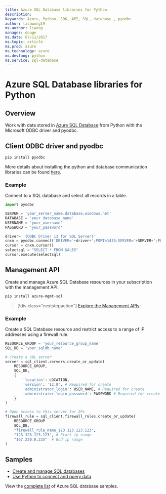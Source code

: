 ```yaml
---
title: Azure SQL Database libraries for Python
description: 
keywords: Azure, Python, SDK, API, SQL, database , pyodbc
author: lisawong19  
ms.author: liwong
manager: douge
ms.date: 07/11/2017
ms.topic: article
ms.prod: azure
ms.technology: azure
ms.devlang: python
ms.service: sql-database
---
```


# Azure SQL Database libraries for Python

## Overview

Work with data stored in [Azure SQL Database](/azure/sql-database/sql-database-technical-overview) from Python with the Microsoft ODBC driver and pyodbc. 

## Client ODBC driver and pyodbc

```bash
pip install pyodbc
```
More details about installing the python and database communication libraries can be found [here](https://docs.microsoft.com/azure/sql-database/sql-database-connect-query-python#install-the-python-and-database-communication-libraries).

### Example

Connect to a SQL database and select all records in a table.

```python
import pyodbc 

SERVER = 'your_server_name.database.windows.net'
DATABASE = 'your_database_name'
USERNAME = 'your_username'
PASSWORD = 'your_password'

driver= '{ODBC Driver 13 for SQL Server}'
cnxn = pyodbc.connect('DRIVER='+driver+';PORT=1433;SERVER='+SERVER+';PORT=1443;DATABASE='+DATABASE+';UID='+USERNAME+';PWD='+ PASSWORD)
cursor = cnxn.cursor()
selectsql = "SELECT * FROM SALES"
cursor.execute(selectsql)
```

## Management API

Create and manage Azure SQL Database resources in your subscription with the management API. 

```bash
pip install azure-mgmt-sql
```
> [!div class="nextstepaction"]
> [Explore the Management APIs](/python/api/azure.mgmt.sql)

### Example

Create a SQL Database resource and restrict access to a range of IP addresses using a firewall rule.

```python
RESOURCE_GROUP = 'your_resource_group_name'
SQL_DB = 'your_sqldb_name'

# Create a SQL server
server = sql_client.servers.create_or_update(
    RESOURCE_GROUP,
    SQL_DB,
    {
        'location': LOCATION,
        'version': '12.0', # Required for create
        'administrator_login': USER_NAME, # Required for create
        'administrator_login_password': PASSWORD # Required for create
    }
)

# Open access to this server for IPs
firewall_rule = sql_client.firewall_rules.create_or_update(
    RESOURCE_GROUP
    SQL_DB,
    "firewall_rule_name_123.123.123.123",
    "123.123.123.123", # Start ip range
    "167.220.0.235"  # End ip range
)
```

## Samples

* [Create and manage SQL databases][1]    
* [Use Python to connect and query data][2]   

[1]: https://github.com/Azure-Samples/sql-database-python-manage
[2]: https://docs.microsoft.com/azure/sql-database/sql-database-connect-query-python

View the [complete list](https://azure.microsoft.com/resources/samples/?platform=python&term=SQL) of Azure SQL database samples. 